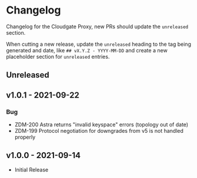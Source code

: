 # Changelog

Changelog for the Cloudgate Proxy, new PRs should update the `unreleased` section.

When cutting a new release, update the `unreleased` heading to the tag being generated and date, like `## vX.Y.Z - YYYY-MM-DD` and create a new placeholder section for  `unreleased` entries.

## Unreleased

## v1.0.1 - 2021-09-22

### Bug

* ZDM-200 Astra returns "invalid keyspace" errors (topology out of date)
* ZDM-199 Protocol negotiation for downgrades from v5 is not handled properly

## v1.0.0 - 2021-09-14

* Initial Release
